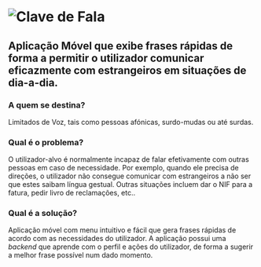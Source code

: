 # ![Clave de Fala][logo]

## Aplicação Móvel que exibe frases rápidas de forma a permitir o utilizador comunicar eficazmente com estrangeiros em situações de dia-a-dia.

### A quem se destina?
Limitados de Voz, tais como pessoas afónicas, surdo-mudas ou até surdas.

### Qual é o problema?
O utilizador-alvo é normalmente incapaz de falar efetivamente com outras pessoas em caso de necessidade. Por exemplo, quando ele precisa de direções, o utilizador não consegue comunicar com estrangeiros a não ser que estes saibam língua gestual. Outras situações incluem dar o NIF para a fatura, pedir livro de reclamações, etc..

### Qual é a solução?
Aplicação móvel com menu intuitivo e fácil que gera frases rápidas de acordo com as necessidades do utilizador. A aplicação possui uma *backend* que aprende com o perfil e ações do utilizador, de forma a sugerir a melhor frase possível num dado momento.

[logo]: https://github.com/TofuLynx/clavedefala/blob/master/identity/logo-text.svg "Clave de Fala"
